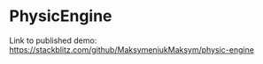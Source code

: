 # PhysicEngine

Link to published demo:
https://stackblitz.com/github/MaksymeniukMaksym/physic-engine
